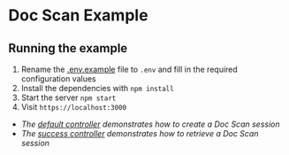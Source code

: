 # Doc Scan Example

## Running the example

1. Rename the [.env.example](.env.example) file to `.env` and fill in the required configuration values
1. Install the dependencies with `npm install`
1. Start the server `npm start`
1. Visit `https://localhost:3000`

* _The [default controller](./src/controllers/index.controller.js) demonstrates how to create a Doc Scan session_
* _The [success controller](./src/controllers/success.controller.js) demonstrates how to retrieve a Doc Scan session_

